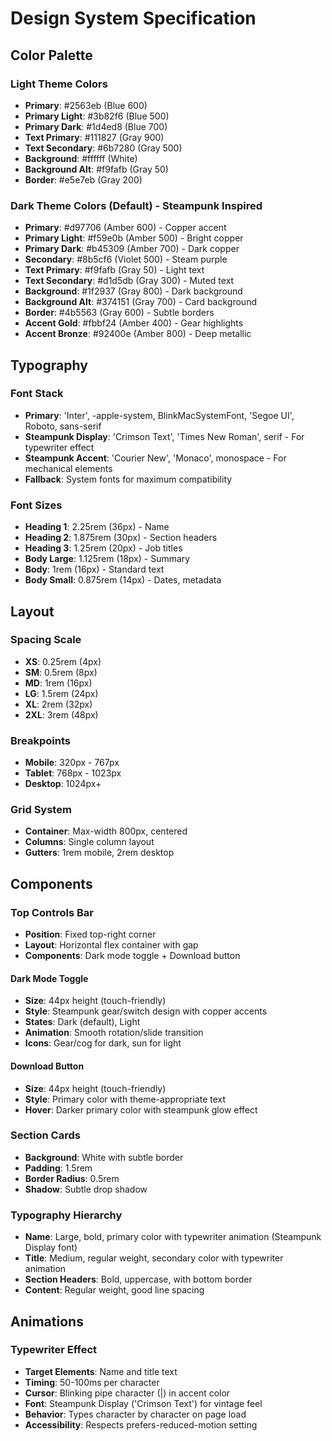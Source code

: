 # Design System Specification

## Color Palette

### Light Theme Colors
- **Primary**: #2563eb (Blue 600)
- **Primary Light**: #3b82f6 (Blue 500)
- **Primary Dark**: #1d4ed8 (Blue 700)
- **Text Primary**: #111827 (Gray 900)
- **Text Secondary**: #6b7280 (Gray 500)
- **Background**: #ffffff (White)
- **Background Alt**: #f9fafb (Gray 50)
- **Border**: #e5e7eb (Gray 200)

### Dark Theme Colors (Default) - Steampunk Inspired
- **Primary**: #d97706 (Amber 600) - Copper accent
- **Primary Light**: #f59e0b (Amber 500) - Bright copper
- **Primary Dark**: #b45309 (Amber 700) - Dark copper
- **Secondary**: #8b5cf6 (Violet 500) - Steam purple
- **Text Primary**: #f9fafb (Gray 50) - Light text
- **Text Secondary**: #d1d5db (Gray 300) - Muted text
- **Background**: #1f2937 (Gray 800) - Dark background
- **Background Alt**: #374151 (Gray 700) - Card background
- **Border**: #4b5563 (Gray 600) - Subtle borders
- **Accent Gold**: #fbbf24 (Amber 400) - Gear highlights
- **Accent Bronze**: #92400e (Amber 800) - Deep metallic

## Typography

### Font Stack
- **Primary**: 'Inter', -apple-system, BlinkMacSystemFont, 'Segoe UI', Roboto, sans-serif
- **Steampunk Display**: 'Crimson Text', 'Times New Roman', serif - For typewriter effect
- **Steampunk Accent**: 'Courier New', 'Monaco', monospace - For mechanical elements
- **Fallback**: System fonts for maximum compatibility

### Font Sizes
- **Heading 1**: 2.25rem (36px) - Name
- **Heading 2**: 1.875rem (30px) - Section headers
- **Heading 3**: 1.25rem (20px) - Job titles
- **Body Large**: 1.125rem (18px) - Summary
- **Body**: 1rem (16px) - Standard text
- **Body Small**: 0.875rem (14px) - Dates, metadata

## Layout

### Spacing Scale
- **XS**: 0.25rem (4px)
- **SM**: 0.5rem (8px)
- **MD**: 1rem (16px)
- **LG**: 1.5rem (24px)
- **XL**: 2rem (32px)
- **2XL**: 3rem (48px)

### Breakpoints
- **Mobile**: 320px - 767px
- **Tablet**: 768px - 1023px
- **Desktop**: 1024px+

### Grid System
- **Container**: Max-width 800px, centered
- **Columns**: Single column layout
- **Gutters**: 1rem mobile, 2rem desktop

## Components

### Top Controls Bar
- **Position**: Fixed top-right corner
- **Layout**: Horizontal flex container with gap
- **Components**: Dark mode toggle + Download button

#### Dark Mode Toggle
- **Size**: 44px height (touch-friendly)
- **Style**: Steampunk gear/switch design with copper accents
- **States**: Dark (default), Light
- **Animation**: Smooth rotation/slide transition
- **Icons**: Gear/cog for dark, sun for light

#### Download Button
- **Size**: 44px height (touch-friendly)
- **Style**: Primary color with theme-appropriate text
- **Hover**: Darker primary color with steampunk glow effect

### Section Cards
- **Background**: White with subtle border
- **Padding**: 1.5rem
- **Border Radius**: 0.5rem
- **Shadow**: Subtle drop shadow

### Typography Hierarchy
- **Name**: Large, bold, primary color with typewriter animation (Steampunk Display font)
- **Title**: Medium, regular weight, secondary color with typewriter animation
- **Section Headers**: Bold, uppercase, with bottom border
- **Content**: Regular weight, good line spacing

## Animations

### Typewriter Effect
- **Target Elements**: Name and title text
- **Timing**: 50-100ms per character
- **Cursor**: Blinking pipe character (|) in accent color
- **Font**: Steampunk Display ('Crimson Text') for vintage feel
- **Behavior**: Types character by character on page load
- **Accessibility**: Respects prefers-reduced-motion setting